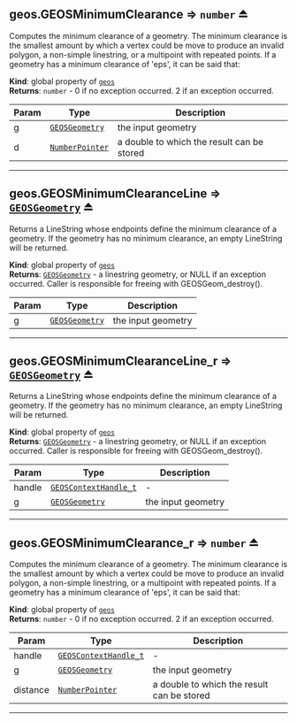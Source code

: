 <a name="exp_module_geos--geos.GEOSMinimumClearance"></a>

## geos.GEOSMinimumClearance ⇒ <code>number</code> ⏏
Computes the minimum clearance of a geometry. The minimum clearance is the smallest amount by which a vertex could be move to produce an invalid polygon, a non-simple linestring, or a multipoint with repeated points. If a geometry has a minimum clearance of 'eps', it can be said that:

**Kind**: global property of [<code>geos</code>](/typedefs-enums/typedefs-enums.html#module_geos)  
**Returns**: <code>number</code> - 0 if no exception occurred. 2 if an exception occurred.  

| Param | Type | Description |
| --- | --- | --- |
| g | [<code>GEOSGeometry</code>](/typedefs-enums/typedefs-enums.html#GEOSGeometry) | the input geometry |
| d | [<code>NumberPointer</code>](/typedefs-enums/typedefs-enums.html#NumberPointer) | a double to which the result can be stored |


---
<a name="exp_module_geos--geos.GEOSMinimumClearanceLine"></a>

## geos.GEOSMinimumClearanceLine ⇒ [<code>GEOSGeometry</code>](/typedefs-enums/typedefs-enums.html#GEOSGeometry) ⏏
Returns a LineString whose endpoints define the minimum clearance of a geometry. If the geometry has no minimum clearance, an empty LineString will be returned.

**Kind**: global property of [<code>geos</code>](/typedefs-enums/typedefs-enums.html#module_geos)  
**Returns**: [<code>GEOSGeometry</code>](/typedefs-enums/typedefs-enums.html#GEOSGeometry) - a linestring geometry, or NULL if an exception occurred. Caller is responsible for freeing with GEOSGeom_destroy().  

| Param | Type | Description |
| --- | --- | --- |
| g | [<code>GEOSGeometry</code>](/typedefs-enums/typedefs-enums.html#GEOSGeometry) | the input geometry |


---
<a name="exp_module_geos--geos.GEOSMinimumClearanceLine_r"></a>

## geos.GEOSMinimumClearanceLine\_r ⇒ [<code>GEOSGeometry</code>](/typedefs-enums/typedefs-enums.html#GEOSGeometry) ⏏
Returns a LineString whose endpoints define the minimum clearance of a geometry. If the geometry has no minimum clearance, an empty LineString will be returned.

**Kind**: global property of [<code>geos</code>](/typedefs-enums/typedefs-enums.html#module_geos)  
**Returns**: [<code>GEOSGeometry</code>](/typedefs-enums/typedefs-enums.html#GEOSGeometry) - a linestring geometry, or NULL if an exception occurred. Caller is responsible for freeing with GEOSGeom_destroy().  

| Param | Type | Description |
| --- | --- | --- |
| handle | [<code>GEOSContextHandle\_t</code>](/typedefs-enums/typedefs-enums.html#GEOSContextHandle_t) | - |
| g | [<code>GEOSGeometry</code>](/typedefs-enums/typedefs-enums.html#GEOSGeometry) | the input geometry |


---
<a name="exp_module_geos--geos.GEOSMinimumClearance_r"></a>

## geos.GEOSMinimumClearance\_r ⇒ <code>number</code> ⏏
Computes the minimum clearance of a geometry. The minimum clearance is the smallest amount by which a vertex could be move to produce an invalid polygon, a non-simple linestring, or a multipoint with repeated points. If a geometry has a minimum clearance of 'eps', it can be said that:

**Kind**: global property of [<code>geos</code>](/typedefs-enums/typedefs-enums.html#module_geos)  
**Returns**: <code>number</code> - 0 if no exception occurred. 2 if an exception occurred.  

| Param | Type | Description |
| --- | --- | --- |
| handle | [<code>GEOSContextHandle\_t</code>](/typedefs-enums/typedefs-enums.html#GEOSContextHandle_t) | - |
| g | [<code>GEOSGeometry</code>](/typedefs-enums/typedefs-enums.html#GEOSGeometry) | the input geometry |
| distance | [<code>NumberPointer</code>](/typedefs-enums/typedefs-enums.html#NumberPointer) | a double to which the result can be stored |


---
